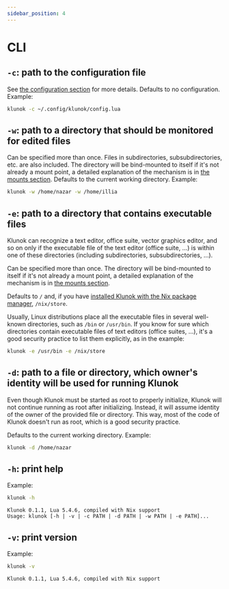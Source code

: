 ```yaml
---
sidebar_position: 4
---
```


# CLI

## `-c`: path to the configuration file

See [the configuration section](./configuration.md) for more details.
Defaults to no configuration.
Example:

```bash
klunok -c ~/.config/klunok/config.lua
```

## `-w`: path to a directory that should be monitored for edited files

Can be specified more than once.
Files in subdirectories, subsubdirectories, etc. are also included.
The directory will be bind-mounted to itself if it's not already a mount point,
a detailed explanation of the mechanism is in
[the mounts section](./mounts.md).
Defaults to the current working directory.
Example:

```bash
klunok -w /home/nazar -w /home/illia
```

## `-e`: path to a directory that contains executable files

Klunok can recognize a text editor, office suite, vector graphics editor, and so on
only if the executable file of the text editor (office suite, …)
is within one of these directories (including subdirectories, subsubdirectories, …).

Can be specified more than once.
The directory will be bind-mounted to itself if it's not already a mount point,
a detailed explanation of the mechanism is in
[the mounts section](./mounts.md).

Defaults to `/` and, if you have
[installed Klunok with the Nix package manager](./installation.md?method=nix), `/nix/store`.

Usually, Linux distributions place all the executable files in several well-known
directories, such as `/bin` or `/usr/bin`.
If you know for sure which directories contain executable files of text editors
(office suites, …), it's a good security practice to list them explicitly, as in the example:

```bash
klunok -e /usr/bin -e /nix/store
```

## `-d`: path to a file or directory, which owner's identity will be used for running Klunok

Even though Klunok must be started as root to properly initialize,
Klunok will not continue running as root after initializing.
Instead, it will assume identity of the owner of the provided file or directory.
This way, most of the code of Klunok doesn't run as root, which is a good security practice.

Defaults to the current working directory.
Example:

```bash
klunok -d /home/nazar
```

## `-h`: print help

Example:

```bash
klunok -h
```

```
Klunok 0.1.1, Lua 5.4.6, compiled with Nix support
Usage: klunok [-h | -v | -c PATH | -d PATH | -w PATH | -e PATH]...
```

## `-v`: print version

Example:

```bash
klunok -v
```

```
Klunok 0.1.1, Lua 5.4.6, compiled with Nix support
```
